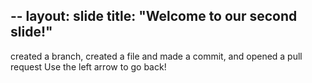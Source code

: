 --
layout: slide
title: "Welcome to our second slide!"
---
created a branch, created a file and made a commit, and opened a pull request
Use the left arrow to go back!
